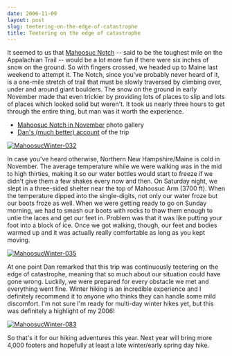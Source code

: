 ```yaml
---
date: 2006-11-09
layout: post
slug: teetering-on-the-edge-of-catastrophe
title: Teetering on the edge of catastrophe
---
```


It seemed to us that [Mahoosuc Notch](http://en.wikipedia.org/wiki/Mahoosuc_Notch) -- said to be the toughest mile on the Appalachian Trail -- would be a lot more fun if there were six inches of snow on the ground. So with fingers crossed, we headed up to Maine last weekend to attempt it. The Notch, since you've probably never heard of it, is a one-mile stretch of trail that must be slowly traversed by climbing over, under and around giant boulders. The snow on the ground in early November made that even trickier by providing lots of places to slip and lots of places which looked solid but weren't. It took us nearly three hours to get through the entire thing, but man was it worth the experience.

  * [Mahoosuc Notch in November](http://www.flickr.com/photos/geldmacher/sets/72157594559114029/) photo gallery
  * [Dan's (much better) account](http://littlebigmind.com/weblog/index.php/2006/11/09/winter-in-the-notch/) of the trip

[![MahoosucWinter-032](http://farm1.static.flickr.com/161/404123226_cf01f7134e.jpg)](http://www.flickr.com/photos/geldmacher/404123226/)

In case you've heard otherwise, Northern New Hampshire/Maine is cold in November. The average temperature while we were walking was in the mid to high thirties, making it so our water bottles would start to freeze if we didn't give them a few shakes every now and then. On Saturday night, we slept in a three-sided shelter near the top of Mahoosuc Arm (3700 ft). When the temperature dipped into the single-digits, not only our water froze but our boots froze as well. When we were getting ready to go on Sunday morning, we had to smash our boots with rocks to thaw them enough to untie the laces and get our feet in. Problem was that it was like putting your foot into a block of ice. Once we got walking, though, our feet and bodies warmed up and it was actually really comfortable as long as you kept moving.

[![MahoosucWinter-035](http://farm1.static.flickr.com/138/404123871_bac842ecc1.jpg)](http://www.flickr.com/photos/geldmacher/404123871/)

At one point Dan remarked that this trip was continuously teetering on the edge of catastrophe, meaning that so much about our situation could have gone wrong. Luckily, we were prepared for every obstacle we met and everything went fine. Winter hiking is an incredible experience and I definitely recommend it to anyone who thinks they can handle some mild discomfort. I'm not sure I'm ready for multi-day winter hikes yet, but this was definitely a highlight of my 2006!

[![MahoosucWinter-083](http://farm1.static.flickr.com/134/404133109_c849562eee.jpg)](http://www.flickr.com/photos/geldmacher/404133109/)

So that's it for our hiking adventures this year. Next year will bring more 4,000 footers and hopefully at least a late winter/early spring day hike.
